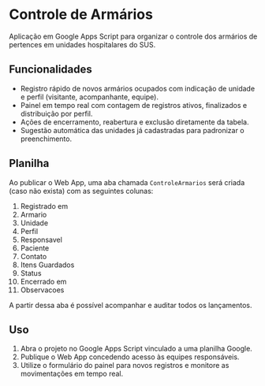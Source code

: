 # Controle de Armários

Aplicação em Google Apps Script para organizar o controle dos armários de pertences em unidades hospitalares do SUS.

## Funcionalidades

- Registro rápido de novos armários ocupados com indicação de unidade e perfil (visitante, acompanhante, equipe).
- Painel em tempo real com contagem de registros ativos, finalizados e distribuição por perfil.
- Ações de encerramento, reabertura e exclusão diretamente da tabela.
- Sugestão automática das unidades já cadastradas para padronizar o preenchimento.

## Planilha

Ao publicar o Web App, uma aba chamada `ControleArmarios` será criada (caso não exista) com as seguintes colunas:

1. Registrado em
2. Armario
3. Unidade
4. Perfil
5. Responsavel
6. Paciente
7. Contato
8. Itens Guardados
9. Status
10. Encerrado em
11. Observacoes

A partir dessa aba é possível acompanhar e auditar todos os lançamentos.

## Uso

1. Abra o projeto no Google Apps Script vinculado a uma planilha Google.
2. Publique o Web App concedendo acesso às equipes responsáveis.
3. Utilize o formulário do painel para novos registros e monitore as movimentações em tempo real.

